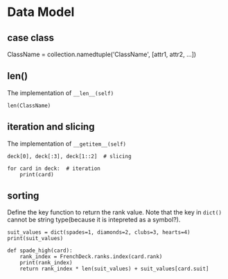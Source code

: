 # Data Model

## case class
ClassName = collection.namedtuple('ClassName', [attr1, attr2, ...])

## len()
The implementation of `__len__(self)` 
	
	len(ClassName)

## iteration and slicing
The implementation of `__getitem__(self)`
	
	deck[0], deck[:3], deck[1::2]  # slicing
	  
	for card in deck:  # iteration
		print(card)

## sorting
Define the key function to return the rank value. Note that the key in `dict()` cannot be string type(because it is intepreted as a symbol?).

	suit_values = dict(spades=1, diamonds=2, clubs=3, hearts=4)
	print(suit_values)
     
	def spade_high(card):
		rank_index = FrenchDeck.ranks.index(card.rank)
		print(rank_index)
		return rank_index * len(suit_values) + suit_values[card.suit]



